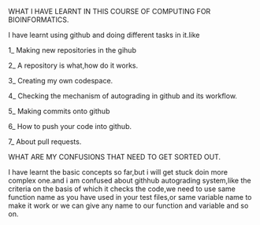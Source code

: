 WHAT I HAVE LEARNT IN THIS COURSE OF COMPUTING FOR BIOINFORMATICS.


 I have learnt using github and doing different tasks in it.like

 1_ Making new repositories in the gihub
 
 2_ A repository is what,how do it works.
 
 3_ Creating my own codespace.
 
 4_ Checking the mechanism of autograding in github and its workflow.
 
 5_ Making commits onto github
 
 6_ How to push your code into github.
 
 7_ About pull requests. 
 
 
WHAT ARE MY CONFUSIONS THAT NEED TO GET SORTED OUT.


I have learnt the basic concepts so far,but i will get stuck doin more complex one.and i am confused about githhub autograding system,like the criteria on the basis of which it checks the code,we need to use same  function name as you have used in your test files,or same variable name to make it work or we can give any name to our function and variable and so on.
